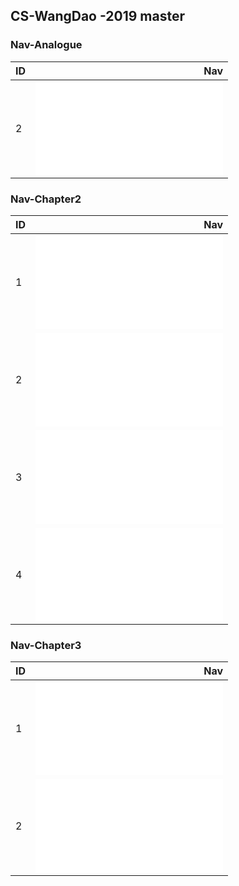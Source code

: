## CS-WangDao -2019 master


### Nav-Analogue
| ID |                                Nav                            |
|:---|--------------------------------------------------------------:|
| 2  | ![getMaxProfit](Analogue/getMaxProfit.md)                     |

### Nav-Chapter2
| ID |                                Nav                            |
|:---|--------------------------------------------------------------:|
| 1  | ![removeArrRange](chapter2/removeArrRange.md)                 |
| 2  | ![deleteSameVal](chapter2/deleteSameVal.md)                   |
| 3  | ![exchangeArr](chapter2/exchangeArr.md)                       |
| 4  | ![getMedian](chapter2/getMedian.md)                           |


### Nav-Chapter3
| ID |                                Nav                            |
|:---|--------------------------------------------------------------:|
| 1  | ![recursionDelSList](chapter3/recursionDelSList.md)           |
| 2  | ![deleteSameVal](chapter3/recursionDeleteSameVal.md)          |